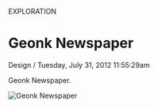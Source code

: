 <p class="type">EXPLORATION</p>

# Geonk Newspaper

<p class="meta">Design  /  Tuesday, July 31, 2012 11:55:29am</p>

Geonk Newspaper.

![Geonk Newspaper](https://farooq-agent.web.app/assets/images/works/details/58-geonk-newspaper/i78.png)
